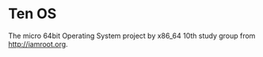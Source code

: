 Ten OS
===

The micro 64bit Operating System project by x86_64 10th study group from http://iamroot.org.
